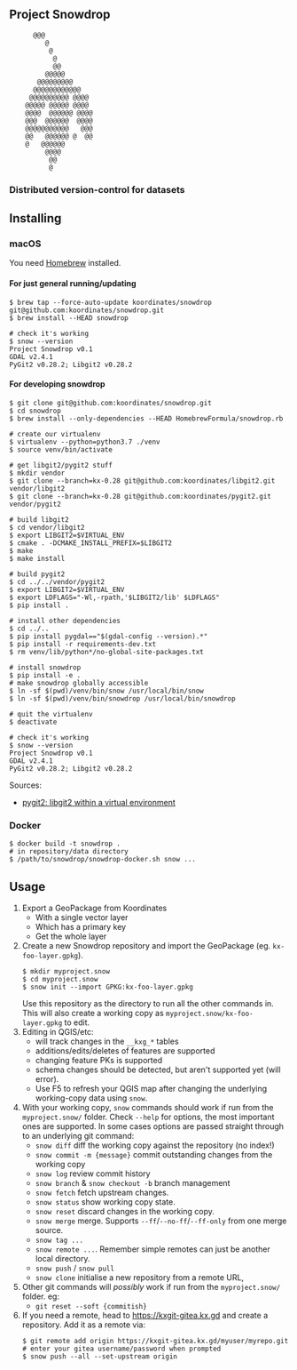 Project Snowdrop
----------------
```
      @@@
         @
          @
           @
           @@
         @@@@@
       @@@@@@@@@
      @@@@@@@@@@@@
     @@@@@@@@@@ @@@@
    @@@@@ @@@@@ @@@@
    @@@@  @@@@@@ @@@@
    @@@  @@@@@@  @@@@
    @@@@@@@@@@@   @@@
    @@   @@@@@@ @  @@
    @   @@@@@@
         @@@@
          @@
          @
```

### Distributed version-control for datasets

## Installing

### macOS

You need [Homebrew](https://brew.sh/) installed.

#### For just general running/updating
```console
$ brew tap --force-auto-update koordinates/snowdrop git@github.com:koordinates/snowdrop.git
$ brew install --HEAD snowdrop

# check it's working
$ snow --version
Project Snowdrop v0.1
GDAL v2.4.1
PyGit2 v0.28.2; Libgit2 v0.28.2
```

#### For developing snowdrop
```
$ git clone git@github.com:koordinates/snowdrop.git
$ cd snowdrop
$ brew install --only-dependencies --HEAD HomebrewFormula/snowdrop.rb

# create our virtualenv
$ virtualenv --python=python3.7 ./venv
$ source venv/bin/activate

# get libgit2/pygit2 stuff
$ mkdir vendor
$ git clone --branch=kx-0.28 git@github.com:koordinates/libgit2.git vendor/libgit2
$ git clone --branch=kx-0.28 git@github.com:koordinates/pygit2.git vendor/pygit2

# build libgit2
$ cd vendor/libgit2
$ export LIBGIT2=$VIRTUAL_ENV
$ cmake . -DCMAKE_INSTALL_PREFIX=$LIBGIT2
$ make
$ make install

# build pygit2
$ cd ../../vendor/pygit2
$ export LIBGIT2=$VIRTUAL_ENV
$ export LDFLAGS="-Wl,-rpath,'$LIBGIT2/lib' $LDFLAGS"
$ pip install .

# install other dependencies
$ cd ../..
$ pip install pygdal=="$(gdal-config --version).*"
$ pip install -r requirements-dev.txt
$ rm venv/lib/python*/no-global-site-packages.txt

# install snowdrop
$ pip install -e .
# make snowdrop globally accessible
$ ln -sf $(pwd)/venv/bin/snow /usr/local/bin/snow
$ ln -sf $(pwd)/venv/bin/snowdrop /usr/local/bin/snowdrop

# quit the virtualenv
$ deactivate

# check it's working
$ snow --version
Project Snowdrop v0.1
GDAL v2.4.1
PyGit2 v0.28.2; Libgit2 v0.28.2
```

Sources:
* [pygit2: libgit2 within a virtual environment](https://www.pygit2.org/install.html#libgit2-within-a-virtual-environment)

### Docker

```console
$ docker build -t snowdrop .
# in repository/data directory
$ /path/to/snowdrop/snowdrop-docker.sh snow ...
```

## Usage

1. Export a GeoPackage from Koordinates
   * With a single vector layer
   * Which has a primary key
   * Get the whole layer
2. Create a new Snowdrop repository and import the GeoPackage (eg. `kx-foo-layer.gpkg`).
   ```console
   $ mkdir myproject.snow
   $ cd myproject.snow
   $ snow init --import GPKG:kx-foo-layer.gpkg
   ```
   Use this repository as the directory to run all the other commands in.
   This will also create a working copy as `myproject.snow/kx-foo-layer.gpkg` to edit.
4. Editing in QGIS/etc:
   * will track changes in the `__kxg_*` tables
   * additions/edits/deletes of features are supported
   * changing feature PKs is supported
   * schema changes should be detected, but aren't supported yet (will error).
   * Use F5 to refresh your QGIS map after changing the underlying working-copy data using `snow`.
5. With your working copy, `snow` commands should work if run from the `myproject.snow/` folder. Check `--help` for options, the most important ones are supported. In some cases options are passed straight through to an underlying git command:
    * `snow diff` diff the working copy against the repository (no index!)
    * `snow commit -m {message}` commit outstanding changes from the working copy
    * `snow log` review commit history
    * `snow branch` & `snow checkout -b` branch management
    * `snow fetch` fetch upstream changes.
    * `snow status` show working copy state.
    * `snow reset` discard changes in the working copy.
    * `snow merge` merge. Supports `--ff`/`--no-ff`/`--ff-only` from one merge source.
    * `snow tag ...`
    * `snow remote ...`. Remember simple remotes can just be another local directory.
    * `snow push` / `snow pull`
    * `snow clone` initialise a new repository from a remote URL,
6. Other git commands will _possibly_ work if run from the `myproject.snow/` folder. eg:
    * `git reset --soft {commitish}`
7. If you need a remote, head to https://kxgit-gitea.kx.gd and create a repository. Add it as a remote via:
   ```console
   $ git remote add origin https://kxgit-gitea.kx.gd/myuser/myrepo.git
   # enter your gitea username/password when prompted
   $ snow push --all --set-upstream origin
   ```

